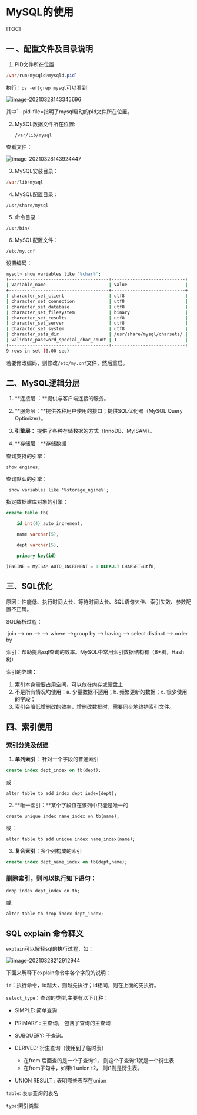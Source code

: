 # MySQL的使用

[TOC]



## 一 、配置文件及目录说明

1. PID文件所在位置

```java
/var/run/mysqld/mysqld.pid`
```

执行：`ps -ef|grep mysql`可以看到

![image-20210328143345696](C:\Users\Yegenyao\AppData\Roaming\Typora\typora-user-images\image-20210328143345696.png)

其中`--pid-file=指明了mysql启动的pid文件所在位置。

2. MySQL数据文件所在位置:

   ```
   /var/lib/mysql
   ```

查看文件：

![image-20210328143924447](C:\Users\Yegenyao\AppData\Roaming\Typora\typora-user-images\image-20210328143924447.png)



3. MySQL安装目录：

```java
/var/lib/mysql
```

4. MySQL配置目录：

```
/usr/share/mysql
```

5. 命令目录：

```
/usr/bin/
```

6. MySQL配置文件：

```bas
/etc/my.cnf
```

设置编码：

```bash
mysql> show variables like '%char%';
+--------------------------------------+----------------------------+
| Variable_name                        | Value                      |
+--------------------------------------+----------------------------+
| character_set_client                 | utf8                       |
| character_set_connection             | utf8                       |
| character_set_database               | utf8                       |
| character_set_filesystem             | binary                     |
| character_set_results                | utf8                       |
| character_set_server                 | utf8                       |
| character_set_system                 | utf8                       |
| character_sets_dir                   | /usr/share/mysql/charsets/ |
| validate_password_special_char_count | 1                          |
+--------------------------------------+----------------------------+
9 rows in set (0.00 sec)
```

若要修改编码，则修改`/etc/my.cnf`文件，然后重启。

## 二、MySQL逻辑分层

1. **连接层 ：**提供与客户端连接的服务。

2. **服务层：**提供各种用户使用的接口；提供SQL优化器（MySQL Query Optimizer）。
3. **引擎层：** 提供了各种存储数据的方式（InnoDB、MyISAM）。
4. **存储层：**存储数据

查询支持的引擎：

```mysql
show engines;
```

查询默认的引擎：

```mysql
 show variables like '%storage_ngine%';
```

指定数据建库对象的引擎：

```sql
create table tb(

	id int(4) auto_increment,

	name varchar(5),

	dept varchar(5),

	primary key(id)

)ENGINE = MyISAM AUTO_INCREMENT = 1 DEFAULT CHARSET=utf8;
```

## 三、SQL优化

原因：性能低、执行时间太长、等待时间太长、SQL语句欠佳、索引失效、参数配置不正确。

SQL解析过程：

​	join  --> on --> --> where -->group by --> having -->  select  distinct --> order by 

索引：帮助提高sql查询的效率。MySQL中常用索引数据结构有（B+树，Hash树）

索引的弊端：

1. 索引本身需要占用空间，可以放在内存或硬盘上
2. 不是所有情况均使用：a. 少量数据不适用；b. 频繁更新的数据；c. 很少使用的字段；
3. 索引会降低增删改的效率，增删改数据时，需要同步地维护索引文件。

## 四、索引使用

### 索引分类及创建

1. **单列索引**： 针对一个字段的普通索引

```sql
create index dept_index on tb(dept);
```

或：

```mysql
alter table tb add index dept_index(dept);
```

2. **唯一索引：**某个字段值在该列中只能是唯一的

```mysql
create unique index name_index on tb(name);
```

或：

```mysql
alter table tb add unique index name_index(name);
```

3. **复合索引**：多个列构成的索引

```sql
create index dept_name_index on tb(dept,name);
```

### **删除索引，则可以执行如下语句：**

```mysql
drop index dept_index on tb;
```

或:

```mysql
alter table tb drop index dept_index;
```



## SQL explain 命令释义

`explain`可以解释sql的执行过程，如：

![image-20210328212912944](C:\Users\Yegenyao\AppData\Roaming\Typora\typora-user-images\image-20210328212912944.png)

下面来解释下explain命令中各个字段的说明：

`id`：执行命令，id越大，则越先执行；id相同，则在上面的先执行。

`select_type`：查询的类型,主要有以下几种：

- SIMPLE: 简单查询

- PRIMARY : 主查询， 包含子查询的主查询
- SUBQUERY: 子查询。
- DERIVED: 衍生查询（使用到了临时表）
  - 在from 后面查的是一个子查询t1， 则这个子查询t1就是一个衍生表
  - 在from子句中，如果t1 union t2， 则t1则是衍生表。
- UNION RESULT : 表明哪些表存在union

`table`: 表示查询的表名

`type`:索引类型